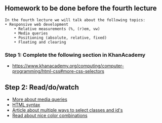 ## Homework to be done before the fourth lecture

```
In the fourth lecture we will talk about the following topics:
• Responsive web development
    • Relative measurements (%, (r)em, vw)
    • Media queries
    • Positioning (absolute, relative, fixed)
    • Floating and clearing
```

### Step 1: Complete the following section in KhanAcademy

- https://www.khanacademy.org/computing/computer-programming/html-css#more-css-selectors

## Step 2: Read/do/watch
- [More about media queries](https://css-tricks.com/css-media-queries/)
- [HTML syntax](http://www.w3schools.com/html/html5_syntax.asp)
- [Article about multiple ways to select classes and id's](https://css-tricks.com/multiple-class-id-selectors)
- [Read about nice color combinations](http://www.colorcombos.com/index.html)


